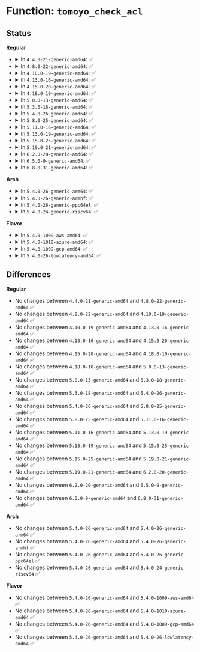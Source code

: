 # Function: <code>tomoyo_check_acl</code>

## Status
<b>Regular</b>
<ul>
<li>
<details>
<summary>In <code>4.4.0-21-generic-amd64</code>: ✅</summary>

```c
void tomoyo_check_acl(struct tomoyo_request_info * r, bool (*)(struct tomoyo_request_info *, const struct tomoyo_acl_info *) check_entry)
```

```json
{
  "name": "tomoyo_check_acl",
  "collision_type": "Unique Global",
  "inline_type": "No",
  "funcs": [
    {
      "addr": 18446744071582439136,
      "name": "tomoyo_check_acl",
      "external": true,
      "loc": "security/tomoyo/domain.c:156",
      "file": "security/tomoyo/domain.c",
      "inline": "seen, unknown",
      "caller_inline": [],
      "caller_func": [
        "security/tomoyo/environ.c:tomoyo_env_perm",
        "security/tomoyo/file.c:tomoyo_execute_permission",
        "security/tomoyo/file.c:tomoyo_path_number_perm",
        "security/tomoyo/file.c:tomoyo_mkdev_perm",
        "security/tomoyo/file.c:tomoyo_path2_perm",
        "security/tomoyo/mount.c:tomoyo_mount_acl",
        "security/tomoyo/network.c:tomoyo_unix_entry",
        "security/tomoyo/securityfs_if.c:tomoyo_write_self"
      ]
    }
  ],
  "symbols": [
    {
      "addr": 18446744071582439136,
      "name": "tomoyo_check_acl",
      "section": ".text",
      "bind": "STB_GLOBAL",
      "size": 184
    }
  ]
}
```
</details>
</li>
<li>
<details>
<summary>In <code>4.8.0-22-generic-amd64</code>: ✅</summary>

```c
void tomoyo_check_acl(struct tomoyo_request_info * r, bool (*)(struct tomoyo_request_info *, const struct tomoyo_acl_info *) check_entry)
```

```json
{
  "name": "tomoyo_check_acl",
  "collision_type": "Unique Global",
  "inline_type": "No",
  "funcs": [
    {
      "addr": 18446744071582660896,
      "name": "tomoyo_check_acl",
      "external": true,
      "loc": "security/tomoyo/domain.c:156",
      "file": "security/tomoyo/domain.c",
      "inline": "seen, unknown",
      "caller_inline": [],
      "caller_func": [
        "security/tomoyo/environ.c:tomoyo_env_perm",
        "security/tomoyo/file.c:tomoyo_path2_perm",
        "security/tomoyo/file.c:tomoyo_mkdev_perm",
        "security/tomoyo/file.c:tomoyo_path_number_perm",
        "security/tomoyo/file.c:tomoyo_execute_permission",
        "security/tomoyo/mount.c:tomoyo_mount_acl",
        "security/tomoyo/network.c:tomoyo_unix_entry",
        "security/tomoyo/securityfs_if.c:tomoyo_write_self"
      ]
    }
  ],
  "symbols": [
    {
      "addr": 18446744071582660896,
      "name": "tomoyo_check_acl",
      "section": ".text",
      "bind": "STB_GLOBAL",
      "size": 190
    }
  ]
}
```
</details>
</li>
<li>
<details>
<summary>In <code>4.10.0-19-generic-amd64</code>: ✅</summary>

```c
void tomoyo_check_acl(struct tomoyo_request_info * r, bool (*)(struct tomoyo_request_info *, const struct tomoyo_acl_info *) check_entry)
```

```json
{
  "name": "tomoyo_check_acl",
  "collision_type": "Unique Global",
  "inline_type": "No",
  "funcs": [
    {
      "addr": 18446744071582753952,
      "name": "tomoyo_check_acl",
      "external": true,
      "loc": "security/tomoyo/domain.c:156",
      "file": "security/tomoyo/domain.c",
      "inline": "seen, unknown",
      "caller_inline": [],
      "caller_func": [
        "security/tomoyo/environ.c:tomoyo_env_perm",
        "security/tomoyo/file.c:tomoyo_path2_perm",
        "security/tomoyo/file.c:tomoyo_mkdev_perm",
        "security/tomoyo/file.c:tomoyo_path_number_perm",
        "security/tomoyo/file.c:tomoyo_execute_permission",
        "security/tomoyo/mount.c:tomoyo_mount_acl",
        "security/tomoyo/network.c:tomoyo_unix_entry",
        "security/tomoyo/securityfs_if.c:tomoyo_write_self"
      ]
    }
  ],
  "symbols": [
    {
      "addr": 18446744071582753952,
      "name": "tomoyo_check_acl",
      "section": ".text",
      "bind": "STB_GLOBAL",
      "size": 190
    }
  ]
}
```
</details>
</li>
<li>
<details>
<summary>In <code>4.13.0-16-generic-amd64</code>: ✅</summary>

```c
void tomoyo_check_acl(struct tomoyo_request_info * r, bool (*)(struct tomoyo_request_info *, const struct tomoyo_acl_info *) check_entry)
```

```json
{
  "name": "tomoyo_check_acl",
  "collision_type": "Unique Global",
  "inline_type": "No",
  "funcs": [
    {
      "addr": 18446744071582846256,
      "name": "tomoyo_check_acl",
      "external": true,
      "loc": "security/tomoyo/domain.c:158",
      "file": "security/tomoyo/domain.c",
      "inline": "seen, unknown",
      "caller_inline": [],
      "caller_func": [
        "security/tomoyo/environ.c:tomoyo_env_perm",
        "security/tomoyo/file.c:tomoyo_path2_perm",
        "security/tomoyo/file.c:tomoyo_mkdev_perm",
        "security/tomoyo/file.c:tomoyo_path_number_perm",
        "security/tomoyo/file.c:tomoyo_execute_permission",
        "security/tomoyo/mount.c:tomoyo_mount_acl",
        "security/tomoyo/network.c:tomoyo_unix_entry",
        "security/tomoyo/securityfs_if.c:tomoyo_write_self"
      ]
    }
  ],
  "symbols": [
    {
      "addr": 18446744071582846256,
      "name": "tomoyo_check_acl",
      "section": ".text",
      "bind": "STB_GLOBAL",
      "size": 191
    }
  ]
}
```
</details>
</li>
<li>
<details>
<summary>In <code>4.15.0-20-generic-amd64</code>: ✅</summary>

```c
void tomoyo_check_acl(struct tomoyo_request_info * r, bool (*)(struct tomoyo_request_info *, const struct tomoyo_acl_info *) check_entry)
```

```json
{
  "name": "tomoyo_check_acl",
  "collision_type": "Unique Global",
  "inline_type": "No",
  "funcs": [
    {
      "addr": 18446744071583003104,
      "name": "tomoyo_check_acl",
      "external": true,
      "loc": "security/tomoyo/domain.c:159",
      "file": "security/tomoyo/domain.c",
      "inline": "seen, unknown",
      "caller_inline": [],
      "caller_func": [
        "security/tomoyo/environ.c:tomoyo_env_perm",
        "security/tomoyo/file.c:tomoyo_path2_perm",
        "security/tomoyo/file.c:tomoyo_mkdev_perm",
        "security/tomoyo/file.c:tomoyo_path_number_perm",
        "security/tomoyo/file.c:tomoyo_execute_permission",
        "security/tomoyo/mount.c:tomoyo_mount_acl",
        "security/tomoyo/network.c:tomoyo_unix_entry",
        "security/tomoyo/securityfs_if.c:tomoyo_write_self"
      ]
    }
  ],
  "symbols": [
    {
      "addr": 18446744071583003104,
      "name": "tomoyo_check_acl",
      "section": ".text",
      "bind": "STB_GLOBAL",
      "size": 193
    }
  ]
}
```
</details>
</li>
<li>
<details>
<summary>In <code>4.18.0-10-generic-amd64</code>: ✅</summary>

```c
void tomoyo_check_acl(struct tomoyo_request_info * r, bool (*)(struct tomoyo_request_info *, const struct tomoyo_acl_info *) check_entry)
```

```json
{
  "name": "tomoyo_check_acl",
  "collision_type": "Unique Global",
  "inline_type": "No",
  "funcs": [
    {
      "addr": 18446744071583203760,
      "name": "tomoyo_check_acl",
      "external": true,
      "loc": "security/tomoyo/domain.c:159",
      "file": "security/tomoyo/domain.c",
      "inline": "seen, unknown",
      "caller_inline": [],
      "caller_func": [
        "security/tomoyo/environ.c:tomoyo_env_perm",
        "security/tomoyo/file.c:tomoyo_path2_perm",
        "security/tomoyo/file.c:tomoyo_mkdev_perm",
        "security/tomoyo/file.c:tomoyo_path_number_perm",
        "security/tomoyo/file.c:tomoyo_execute_permission",
        "security/tomoyo/mount.c:tomoyo_mount_acl",
        "security/tomoyo/network.c:tomoyo_unix_entry",
        "security/tomoyo/securityfs_if.c:tomoyo_write_self"
      ]
    }
  ],
  "symbols": [
    {
      "addr": 18446744071583203760,
      "name": "tomoyo_check_acl",
      "section": ".text",
      "bind": "STB_GLOBAL",
      "size": 199
    }
  ]
}
```
</details>
</li>
<li>
<details>
<summary>In <code>5.0.0-13-generic-amd64</code>: ✅</summary>

```c
void tomoyo_check_acl(struct tomoyo_request_info * r, bool (*)(struct tomoyo_request_info *, const struct tomoyo_acl_info *) check_entry)
```

```json
{
  "name": "tomoyo_check_acl",
  "collision_type": "Unique Global",
  "inline_type": "No",
  "funcs": [
    {
      "addr": 18446744071583320672,
      "name": "tomoyo_check_acl",
      "external": true,
      "loc": "security/tomoyo/domain.c:159",
      "file": "security/tomoyo/domain.c",
      "inline": "seen, unknown",
      "caller_inline": [],
      "caller_func": [
        "security/tomoyo/environ.c:tomoyo_env_perm",
        "security/tomoyo/file.c:tomoyo_path2_perm",
        "security/tomoyo/file.c:tomoyo_mkdev_perm",
        "security/tomoyo/file.c:tomoyo_path_number_perm",
        "security/tomoyo/file.c:tomoyo_execute_permission",
        "security/tomoyo/mount.c:tomoyo_mount_acl",
        "security/tomoyo/network.c:tomoyo_unix_entry",
        "security/tomoyo/securityfs_if.c:tomoyo_write_self"
      ]
    }
  ],
  "symbols": [
    {
      "addr": 18446744071583320672,
      "name": "tomoyo_check_acl",
      "section": ".text",
      "bind": "STB_GLOBAL",
      "size": 199
    }
  ]
}
```
</details>
</li>
<li>
<details>
<summary>In <code>5.3.0-18-generic-amd64</code>: ✅</summary>

```c
void tomoyo_check_acl(struct tomoyo_request_info * r, bool (*)(struct tomoyo_request_info *, const struct tomoyo_acl_info *) check_entry)
```

```json
{
  "name": "tomoyo_check_acl",
  "collision_type": "Unique Global",
  "inline_type": "No",
  "funcs": [
    {
      "addr": 18446744071583508288,
      "name": "tomoyo_check_acl",
      "external": true,
      "loc": "security/tomoyo/domain.c:159",
      "file": "security/tomoyo/domain.c",
      "inline": "seen, unknown",
      "caller_inline": [],
      "caller_func": [
        "security/tomoyo/environ.c:tomoyo_env_perm",
        "security/tomoyo/file.c:tomoyo_path2_perm",
        "security/tomoyo/file.c:tomoyo_mkdev_perm",
        "security/tomoyo/file.c:tomoyo_path_number_perm",
        "security/tomoyo/file.c:tomoyo_execute_permission",
        "security/tomoyo/mount.c:tomoyo_mount_acl",
        "security/tomoyo/network.c:tomoyo_unix_entry",
        "security/tomoyo/securityfs_if.c:tomoyo_write_self"
      ]
    }
  ],
  "symbols": [
    {
      "addr": 18446744071583508288,
      "name": "tomoyo_check_acl",
      "section": ".text",
      "bind": "STB_GLOBAL",
      "size": 205
    }
  ]
}
```
</details>
</li>
<li>
<details>
<summary>In <code>5.4.0-26-generic-amd64</code>: ✅</summary>

```c
void tomoyo_check_acl(struct tomoyo_request_info * r, bool (*)(struct tomoyo_request_info *, const struct tomoyo_acl_info *) check_entry)
```

```json
{
  "name": "tomoyo_check_acl",
  "collision_type": "Unique Global",
  "inline_type": "No",
  "funcs": [
    {
      "addr": 18446744071583614176,
      "name": "tomoyo_check_acl",
      "external": true,
      "loc": "security/tomoyo/domain.c:161",
      "file": "security/tomoyo/domain.c",
      "inline": "seen, unknown",
      "caller_inline": [],
      "caller_func": [
        "security/tomoyo/environ.c:tomoyo_env_perm",
        "security/tomoyo/file.c:tomoyo_path2_perm",
        "security/tomoyo/file.c:tomoyo_mkdev_perm",
        "security/tomoyo/file.c:tomoyo_path_number_perm",
        "security/tomoyo/file.c:tomoyo_execute_permission",
        "security/tomoyo/mount.c:tomoyo_mount_acl",
        "security/tomoyo/network.c:tomoyo_unix_entry",
        "security/tomoyo/securityfs_if.c:tomoyo_write_self"
      ]
    }
  ],
  "symbols": [
    {
      "addr": 18446744071583614176,
      "name": "tomoyo_check_acl",
      "section": ".text",
      "bind": "STB_GLOBAL",
      "size": 205
    }
  ]
}
```
</details>
</li>
<li>
<details>
<summary>In <code>5.8.0-25-generic-amd64</code>: ✅</summary>

```c
void tomoyo_check_acl(struct tomoyo_request_info * r, bool (*)(struct tomoyo_request_info *, const struct tomoyo_acl_info *) check_entry)
```

```json
{
  "name": "tomoyo_check_acl",
  "collision_type": "Unique Global",
  "inline_type": "No",
  "funcs": [
    {
      "addr": 18446744071583971200,
      "name": "tomoyo_check_acl",
      "external": true,
      "loc": "security/tomoyo/domain.c:161",
      "file": "security/tomoyo/domain.c",
      "inline": "seen, unknown",
      "caller_inline": [],
      "caller_func": [
        "security/tomoyo/environ.c:tomoyo_env_perm",
        "security/tomoyo/file.c:tomoyo_path2_perm",
        "security/tomoyo/file.c:tomoyo_mkdev_perm",
        "security/tomoyo/file.c:tomoyo_path_number_perm",
        "security/tomoyo/file.c:tomoyo_execute_permission",
        "security/tomoyo/mount.c:tomoyo_mount_acl",
        "security/tomoyo/network.c:tomoyo_unix_entry",
        "security/tomoyo/network.c:tomoyo_inet_entry",
        "security/tomoyo/securityfs_if.c:tomoyo_write_self"
      ]
    }
  ],
  "symbols": [
    {
      "addr": 18446744071583971200,
      "name": "tomoyo_check_acl",
      "section": ".text",
      "bind": "STB_GLOBAL",
      "size": 205
    }
  ]
}
```
</details>
</li>
<li>
<details>
<summary>In <code>5.11.0-16-generic-amd64</code>: ✅</summary>

```c
void tomoyo_check_acl(struct tomoyo_request_info * r, bool (*)(struct tomoyo_request_info *, const struct tomoyo_acl_info *) check_entry)
```

```json
{
  "name": "tomoyo_check_acl",
  "collision_type": "Unique Global",
  "inline_type": "No",
  "funcs": [
    {
      "addr": 18446744071584091056,
      "name": "tomoyo_check_acl",
      "external": true,
      "loc": "security/tomoyo/domain.c:161",
      "file": "security/tomoyo/domain.c",
      "inline": "seen, unknown",
      "caller_inline": [],
      "caller_func": [
        "security/tomoyo/environ.c:tomoyo_env_perm",
        "security/tomoyo/file.c:tomoyo_path2_perm",
        "security/tomoyo/file.c:tomoyo_mkdev_perm",
        "security/tomoyo/file.c:tomoyo_path_number_perm",
        "security/tomoyo/file.c:tomoyo_execute_permission",
        "security/tomoyo/mount.c:tomoyo_mount_acl",
        "security/tomoyo/network.c:tomoyo_unix_entry",
        "security/tomoyo/network.c:tomoyo_inet_entry",
        "security/tomoyo/securityfs_if.c:tomoyo_write_self"
      ]
    }
  ],
  "symbols": [
    {
      "addr": 18446744071584091056,
      "name": "tomoyo_check_acl",
      "section": ".text",
      "bind": "STB_GLOBAL",
      "size": 205
    }
  ]
}
```
</details>
</li>
<li>
<details>
<summary>In <code>5.13.0-19-generic-amd64</code>: ✅</summary>

```c
void tomoyo_check_acl(struct tomoyo_request_info * r, bool (*)(struct tomoyo_request_info *, const struct tomoyo_acl_info *) check_entry)
```

```json
{
  "name": "tomoyo_check_acl",
  "collision_type": "Unique Global",
  "inline_type": "No",
  "funcs": [
    {
      "addr": 18446744071584118336,
      "name": "tomoyo_check_acl",
      "external": true,
      "loc": "security/tomoyo/domain.c:161",
      "file": "security/tomoyo/domain.c",
      "inline": "seen, unknown",
      "caller_inline": [],
      "caller_func": [
        "security/tomoyo/environ.c:tomoyo_env_perm",
        "security/tomoyo/file.c:tomoyo_path2_perm",
        "security/tomoyo/file.c:tomoyo_mkdev_perm",
        "security/tomoyo/file.c:tomoyo_path_number_perm",
        "security/tomoyo/file.c:tomoyo_execute_permission",
        "security/tomoyo/mount.c:tomoyo_mount_acl",
        "security/tomoyo/network.c:tomoyo_unix_entry",
        "security/tomoyo/network.c:tomoyo_check_inet_address",
        "security/tomoyo/securityfs_if.c:tomoyo_write_self"
      ]
    }
  ],
  "symbols": [
    {
      "addr": 18446744071584118336,
      "name": "tomoyo_check_acl",
      "section": ".text",
      "bind": "STB_GLOBAL",
      "size": 206
    }
  ]
}
```
</details>
</li>
<li>
<details>
<summary>In <code>5.15.0-25-generic-amd64</code>: ✅</summary>

```c
void tomoyo_check_acl(struct tomoyo_request_info * r, bool (*)(struct tomoyo_request_info *, const struct tomoyo_acl_info *) check_entry)
```

```json
{
  "name": "tomoyo_check_acl",
  "collision_type": "Unique Global",
  "inline_type": "No",
  "funcs": [
    {
      "addr": 18446744071584499664,
      "name": "tomoyo_check_acl",
      "external": true,
      "loc": "security/tomoyo/domain.c:161",
      "file": "security/tomoyo/domain.c",
      "inline": "seen, unknown",
      "caller_inline": [],
      "caller_func": [
        "security/tomoyo/environ.c:tomoyo_env_perm",
        "security/tomoyo/file.c:tomoyo_path2_perm",
        "security/tomoyo/file.c:tomoyo_mkdev_perm",
        "security/tomoyo/file.c:tomoyo_path_number_perm",
        "security/tomoyo/file.c:tomoyo_execute_permission",
        "security/tomoyo/mount.c:tomoyo_mount_acl",
        "security/tomoyo/network.c:tomoyo_unix_entry",
        "security/tomoyo/network.c:tomoyo_check_inet_address",
        "security/tomoyo/securityfs_if.c:tomoyo_write_self"
      ]
    }
  ],
  "symbols": [
    {
      "addr": 18446744071584499664,
      "name": "tomoyo_check_acl",
      "section": ".text",
      "bind": "STB_GLOBAL",
      "size": 250
    }
  ]
}
```
</details>
</li>
<li>
<details>
<summary>In <code>5.19.0-21-generic-amd64</code>: ✅</summary>

```c
void tomoyo_check_acl(struct tomoyo_request_info * r, bool (*)(struct tomoyo_request_info *, const struct tomoyo_acl_info *) check_entry)
```

```json
{
  "name": "tomoyo_check_acl",
  "collision_type": "Unique Global",
  "inline_type": "No",
  "funcs": [
    {
      "addr": 18446744071585136512,
      "name": "tomoyo_check_acl",
      "external": true,
      "loc": "security/tomoyo/domain.c:161",
      "file": "security/tomoyo/domain.c",
      "inline": "seen, unknown",
      "caller_inline": [],
      "caller_func": [
        "security/tomoyo/environ.c:tomoyo_env_perm",
        "security/tomoyo/file.c:tomoyo_path2_perm",
        "security/tomoyo/file.c:tomoyo_mkdev_perm",
        "security/tomoyo/file.c:tomoyo_path_number_perm",
        "security/tomoyo/file.c:tomoyo_execute_permission",
        "security/tomoyo/mount.c:tomoyo_mount_acl",
        "security/tomoyo/network.c:tomoyo_unix_entry",
        "security/tomoyo/network.c:tomoyo_check_inet_address",
        "security/tomoyo/securityfs_if.c:tomoyo_write_self"
      ]
    }
  ],
  "symbols": [
    {
      "addr": 18446744071585136512,
      "name": "tomoyo_check_acl",
      "section": ".text",
      "bind": "STB_GLOBAL",
      "size": 238
    }
  ]
}
```
</details>
</li>
<li>
<details>
<summary>In <code>6.2.0-20-generic-amd64</code>: ✅</summary>

```c
void tomoyo_check_acl(struct tomoyo_request_info * r, bool (*)(struct tomoyo_request_info *, const struct tomoyo_acl_info *) check_entry)
```

```json
{
  "name": "tomoyo_check_acl",
  "collision_type": "Unique Global",
  "inline_type": "No",
  "funcs": [
    {
      "addr": 18446744071585861248,
      "name": "tomoyo_check_acl",
      "external": true,
      "loc": "security/tomoyo/domain.c:161",
      "file": "security/tomoyo/domain.c",
      "inline": "seen, unknown",
      "caller_inline": [],
      "caller_func": [
        "security/tomoyo/environ.c:tomoyo_env_perm",
        "security/tomoyo/file.c:tomoyo_path2_perm",
        "security/tomoyo/file.c:tomoyo_mkdev_perm",
        "security/tomoyo/file.c:tomoyo_path_number_perm",
        "security/tomoyo/file.c:tomoyo_execute_permission",
        "security/tomoyo/mount.c:tomoyo_mount_acl",
        "security/tomoyo/network.c:tomoyo_unix_entry",
        "security/tomoyo/network.c:tomoyo_check_inet_address",
        "security/tomoyo/securityfs_if.c:tomoyo_write_self"
      ]
    }
  ],
  "symbols": [
    {
      "addr": 18446744071585861248,
      "name": "tomoyo_check_acl",
      "section": ".text",
      "bind": "STB_GLOBAL",
      "size": 238
    }
  ]
}
```
</details>
</li>
<li>
<details>
<summary>In <code>6.5.0-9-generic-amd64</code>: ✅</summary>

```c
void tomoyo_check_acl(struct tomoyo_request_info * r, bool (*)(struct tomoyo_request_info *, const struct tomoyo_acl_info *) check_entry)
```

```json
{
  "name": "tomoyo_check_acl",
  "collision_type": "Unique Global",
  "inline_type": "No",
  "funcs": [
    {
      "addr": 18446744071586093200,
      "name": "tomoyo_check_acl",
      "external": true,
      "loc": "security/tomoyo/domain.c:161",
      "file": "security/tomoyo/domain.c",
      "inline": "seen, unknown",
      "caller_inline": [],
      "caller_func": [
        "security/tomoyo/environ.c:tomoyo_env_perm",
        "security/tomoyo/file.c:tomoyo_path2_perm",
        "security/tomoyo/file.c:tomoyo_mkdev_perm",
        "security/tomoyo/file.c:tomoyo_path_number_perm",
        "security/tomoyo/file.c:tomoyo_execute_permission",
        "security/tomoyo/mount.c:tomoyo_mount_acl",
        "security/tomoyo/network.c:tomoyo_unix_entry",
        "security/tomoyo/network.c:tomoyo_check_inet_address",
        "security/tomoyo/securityfs_if.c:tomoyo_write_self"
      ]
    }
  ],
  "symbols": [
    {
      "addr": 18446744071586093200,
      "name": "tomoyo_check_acl",
      "section": ".text",
      "bind": "STB_GLOBAL",
      "size": 233
    }
  ]
}
```
</details>
</li>
<li>
<details>
<summary>In <code>6.8.0-31-generic-amd64</code>: ✅</summary>

```c
void tomoyo_check_acl(struct tomoyo_request_info * r, bool (*)(struct tomoyo_request_info *, const struct tomoyo_acl_info *) check_entry)
```

```json
{
  "name": "tomoyo_check_acl",
  "collision_type": "Unique Global",
  "inline_type": "No",
  "funcs": [
    {
      "addr": 18446744071586342304,
      "name": "tomoyo_check_acl",
      "external": true,
      "loc": "security/tomoyo/domain.c:161",
      "file": "security/tomoyo/domain.c",
      "inline": "seen, unknown",
      "caller_inline": [],
      "caller_func": [
        "security/tomoyo/environ.c:tomoyo_env_perm",
        "security/tomoyo/file.c:tomoyo_path2_perm",
        "security/tomoyo/file.c:tomoyo_mkdev_perm",
        "security/tomoyo/file.c:tomoyo_path_number_perm",
        "security/tomoyo/file.c:tomoyo_execute_permission",
        "security/tomoyo/mount.c:tomoyo_mount_acl",
        "security/tomoyo/network.c:tomoyo_unix_entry",
        "security/tomoyo/network.c:tomoyo_check_inet_address",
        "security/tomoyo/securityfs_if.c:tomoyo_write_self"
      ]
    }
  ],
  "symbols": [
    {
      "addr": 18446744071586342304,
      "name": "tomoyo_check_acl",
      "section": ".text",
      "bind": "STB_GLOBAL",
      "size": 233
    }
  ]
}
```
</details>
</li>
</ul>
<b>Arch</b>
<ul>
<li>
<details>
<summary>In <code>5.4.0-26-generic-arm64</code>: ✅</summary>

```c
void tomoyo_check_acl(struct tomoyo_request_info * r, bool (*)(struct tomoyo_request_info *, const struct tomoyo_acl_info *) check_entry)
```

```json
{
  "name": "tomoyo_check_acl",
  "collision_type": "Unique Global",
  "inline_type": "No",
  "funcs": [
    {
      "addr": 18446603336495397072,
      "name": "tomoyo_check_acl",
      "external": true,
      "loc": "security/tomoyo/domain.c:161",
      "file": "security/tomoyo/domain.c",
      "inline": "seen, unknown",
      "caller_inline": [],
      "caller_func": [
        "security/tomoyo/environ.c:tomoyo_env_perm",
        "security/tomoyo/file.c:tomoyo_path2_perm",
        "security/tomoyo/file.c:tomoyo_mkdev_perm",
        "security/tomoyo/file.c:tomoyo_path_number_perm",
        "security/tomoyo/file.c:tomoyo_execute_permission",
        "security/tomoyo/mount.c:tomoyo_mount_acl",
        "security/tomoyo/network.c:tomoyo_unix_entry",
        "security/tomoyo/securityfs_if.c:tomoyo_write_self"
      ]
    }
  ],
  "symbols": [
    {
      "addr": 18446603336495397072,
      "name": "tomoyo_check_acl",
      "section": ".text",
      "bind": "STB_GLOBAL",
      "size": 300
    }
  ]
}
```
</details>
</li>
<li>
<details>
<summary>In <code>5.4.0-26-generic-armhf</code>: ✅</summary>

```c
void tomoyo_check_acl(struct tomoyo_request_info * r, bool (*)(struct tomoyo_request_info *, const struct tomoyo_acl_info *) check_entry)
```

```json
{
  "name": "tomoyo_check_acl",
  "collision_type": "Unique Global",
  "inline_type": "No",
  "funcs": [
    {
      "addr": 3228769776,
      "name": "tomoyo_check_acl",
      "external": true,
      "loc": "security/tomoyo/domain.c:161",
      "file": "security/tomoyo/domain.c",
      "inline": "seen, unknown",
      "caller_inline": [],
      "caller_func": [
        "security/tomoyo/environ.c:tomoyo_env_perm",
        "security/tomoyo/file.c:tomoyo_path2_perm",
        "security/tomoyo/file.c:tomoyo_mkdev_perm",
        "security/tomoyo/file.c:tomoyo_path_number_perm",
        "security/tomoyo/file.c:tomoyo_execute_permission",
        "security/tomoyo/mount.c:tomoyo_mount_acl",
        "security/tomoyo/network.c:tomoyo_unix_entry",
        "security/tomoyo/securityfs_if.c:tomoyo_write_self"
      ]
    }
  ],
  "symbols": [
    {
      "addr": 3228769776,
      "name": "tomoyo_check_acl",
      "section": ".text",
      "bind": "STB_GLOBAL",
      "size": 284
    }
  ]
}
```
</details>
</li>
<li>
<details>
<summary>In <code>5.4.0-26-generic-ppc64el</code>: ✅</summary>

```c
void tomoyo_check_acl(struct tomoyo_request_info * r, bool (*)(struct tomoyo_request_info *, const struct tomoyo_acl_info *) check_entry)
```

```json
{
  "name": "tomoyo_check_acl",
  "collision_type": "Unique Global",
  "inline_type": "No",
  "funcs": [
    {
      "addr": 13835058055289424848,
      "name": "tomoyo_check_acl",
      "external": true,
      "loc": "security/tomoyo/domain.c:161",
      "file": "security/tomoyo/domain.c",
      "inline": "seen, unknown",
      "caller_inline": [],
      "caller_func": [
        "security/tomoyo/environ.c:tomoyo_env_perm",
        "security/tomoyo/file.c:tomoyo_path2_perm",
        "security/tomoyo/file.c:tomoyo_mkdev_perm",
        "security/tomoyo/file.c:tomoyo_path_number_perm",
        "security/tomoyo/file.c:tomoyo_execute_permission",
        "security/tomoyo/mount.c:tomoyo_mount_acl",
        "security/tomoyo/network.c:tomoyo_unix_entry",
        "security/tomoyo/securityfs_if.c:tomoyo_write_self"
      ]
    }
  ],
  "symbols": [
    {
      "addr": 13835058055289424848,
      "name": "tomoyo_check_acl",
      "section": ".text",
      "bind": "STB_GLOBAL",
      "size": 408
    }
  ]
}
```
</details>
</li>
<li>
<details>
<summary>In <code>5.4.0-24-generic-riscv64</code>: ✅</summary>

```c
void tomoyo_check_acl(struct tomoyo_request_info * r, bool (*)(struct tomoyo_request_info *, const struct tomoyo_acl_info *) check_entry)
```

```json
{
  "name": "tomoyo_check_acl",
  "collision_type": "Unique Global",
  "inline_type": "No",
  "funcs": [
    {
      "addr": 18446743936274597684,
      "name": "tomoyo_check_acl",
      "external": true,
      "loc": "security/tomoyo/domain.c:161",
      "file": "security/tomoyo/domain.c",
      "inline": "seen, unknown",
      "caller_inline": [],
      "caller_func": [
        "security/tomoyo/environ.c:tomoyo_env_perm",
        "security/tomoyo/file.c:tomoyo_path2_perm",
        "security/tomoyo/file.c:tomoyo_mkdev_perm",
        "security/tomoyo/file.c:tomoyo_path_number_perm",
        "security/tomoyo/file.c:tomoyo_execute_permission",
        "security/tomoyo/mount.c:tomoyo_mount_acl",
        "security/tomoyo/network.c:tomoyo_unix_entry",
        "security/tomoyo/securityfs_if.c:tomoyo_write_self"
      ]
    }
  ],
  "symbols": [
    {
      "addr": 18446743936274597684,
      "name": "tomoyo_check_acl",
      "section": ".text",
      "bind": "STB_GLOBAL",
      "size": 308
    }
  ]
}
```
</details>
</li>
</ul>
<b>Flavor</b>
<ul>
<li>
<details>
<summary>In <code>5.4.0-1009-aws-amd64</code>: ✅</summary>

```c
void tomoyo_check_acl(struct tomoyo_request_info * r, bool (*)(struct tomoyo_request_info *, const struct tomoyo_acl_info *) check_entry)
```

```json
{
  "name": "tomoyo_check_acl",
  "collision_type": "Unique Global",
  "inline_type": "No",
  "funcs": [
    {
      "addr": 18446744071583582912,
      "name": "tomoyo_check_acl",
      "external": true,
      "loc": "security/tomoyo/domain.c:161",
      "file": "security/tomoyo/domain.c",
      "inline": "seen, unknown",
      "caller_inline": [],
      "caller_func": [
        "security/tomoyo/environ.c:tomoyo_env_perm",
        "security/tomoyo/file.c:tomoyo_path2_perm",
        "security/tomoyo/file.c:tomoyo_mkdev_perm",
        "security/tomoyo/file.c:tomoyo_path_number_perm",
        "security/tomoyo/file.c:tomoyo_execute_permission",
        "security/tomoyo/mount.c:tomoyo_mount_acl",
        "security/tomoyo/network.c:tomoyo_unix_entry",
        "security/tomoyo/securityfs_if.c:tomoyo_write_self"
      ]
    }
  ],
  "symbols": [
    {
      "addr": 18446744071583582912,
      "name": "tomoyo_check_acl",
      "section": ".text",
      "bind": "STB_GLOBAL",
      "size": 205
    }
  ]
}
```
</details>
</li>
<li>
<details>
<summary>In <code>5.4.0-1010-azure-amd64</code>: ✅</summary>

```c
void tomoyo_check_acl(struct tomoyo_request_info * r, bool (*)(struct tomoyo_request_info *, const struct tomoyo_acl_info *) check_entry)
```

```json
{
  "name": "tomoyo_check_acl",
  "collision_type": "Unique Global",
  "inline_type": "No",
  "funcs": [
    {
      "addr": 18446744071583519968,
      "name": "tomoyo_check_acl",
      "external": true,
      "loc": "security/tomoyo/domain.c:161",
      "file": "security/tomoyo/domain.c",
      "inline": "seen, unknown",
      "caller_inline": [],
      "caller_func": [
        "security/tomoyo/environ.c:tomoyo_env_perm",
        "security/tomoyo/file.c:tomoyo_path2_perm",
        "security/tomoyo/file.c:tomoyo_mkdev_perm",
        "security/tomoyo/file.c:tomoyo_path_number_perm",
        "security/tomoyo/file.c:tomoyo_execute_permission",
        "security/tomoyo/mount.c:tomoyo_mount_acl",
        "security/tomoyo/network.c:tomoyo_unix_entry",
        "security/tomoyo/securityfs_if.c:tomoyo_write_self"
      ]
    }
  ],
  "symbols": [
    {
      "addr": 18446744071583519968,
      "name": "tomoyo_check_acl",
      "section": ".text",
      "bind": "STB_GLOBAL",
      "size": 205
    }
  ]
}
```
</details>
</li>
<li>
<details>
<summary>In <code>5.4.0-1009-gcp-amd64</code>: ✅</summary>

```c
void tomoyo_check_acl(struct tomoyo_request_info * r, bool (*)(struct tomoyo_request_info *, const struct tomoyo_acl_info *) check_entry)
```

```json
{
  "name": "tomoyo_check_acl",
  "collision_type": "Unique Global",
  "inline_type": "No",
  "funcs": [
    {
      "addr": 18446744071583566688,
      "name": "tomoyo_check_acl",
      "external": true,
      "loc": "security/tomoyo/domain.c:161",
      "file": "security/tomoyo/domain.c",
      "inline": "seen, unknown",
      "caller_inline": [],
      "caller_func": [
        "security/tomoyo/environ.c:tomoyo_env_perm",
        "security/tomoyo/file.c:tomoyo_path2_perm",
        "security/tomoyo/file.c:tomoyo_mkdev_perm",
        "security/tomoyo/file.c:tomoyo_path_number_perm",
        "security/tomoyo/file.c:tomoyo_execute_permission",
        "security/tomoyo/mount.c:tomoyo_mount_acl",
        "security/tomoyo/network.c:tomoyo_unix_entry",
        "security/tomoyo/securityfs_if.c:tomoyo_write_self"
      ]
    }
  ],
  "symbols": [
    {
      "addr": 18446744071583566688,
      "name": "tomoyo_check_acl",
      "section": ".text",
      "bind": "STB_GLOBAL",
      "size": 205
    }
  ]
}
```
</details>
</li>
<li>
<details>
<summary>In <code>5.4.0-26-lowlatency-amd64</code>: ✅</summary>

```c
void tomoyo_check_acl(struct tomoyo_request_info * r, bool (*)(struct tomoyo_request_info *, const struct tomoyo_acl_info *) check_entry)
```

```json
{
  "name": "tomoyo_check_acl",
  "collision_type": "Unique Global",
  "inline_type": "No",
  "funcs": [
    {
      "addr": 18446744071583663824,
      "name": "tomoyo_check_acl",
      "external": true,
      "loc": "security/tomoyo/domain.c:161",
      "file": "security/tomoyo/domain.c",
      "inline": "seen, unknown",
      "caller_inline": [],
      "caller_func": [
        "security/tomoyo/environ.c:tomoyo_env_perm",
        "security/tomoyo/file.c:tomoyo_path2_perm",
        "security/tomoyo/file.c:tomoyo_mkdev_perm",
        "security/tomoyo/file.c:tomoyo_path_number_perm",
        "security/tomoyo/file.c:tomoyo_execute_permission",
        "security/tomoyo/mount.c:tomoyo_mount_acl",
        "security/tomoyo/network.c:tomoyo_unix_entry",
        "security/tomoyo/securityfs_if.c:tomoyo_write_self"
      ]
    }
  ],
  "symbols": [
    {
      "addr": 18446744071583663824,
      "name": "tomoyo_check_acl",
      "section": ".text",
      "bind": "STB_GLOBAL",
      "size": 205
    }
  ]
}
```
</details>
</li>
</ul>

## Differences
<b>Regular</b>
<ul>
<li>
No changes between <code>4.4.0-21-generic-amd64</code> and <code>4.8.0-22-generic-amd64</code> ✅
</li>
<li>
No changes between <code>4.8.0-22-generic-amd64</code> and <code>4.10.0-19-generic-amd64</code> ✅
</li>
<li>
No changes between <code>4.10.0-19-generic-amd64</code> and <code>4.13.0-16-generic-amd64</code> ✅
</li>
<li>
No changes between <code>4.13.0-16-generic-amd64</code> and <code>4.15.0-20-generic-amd64</code> ✅
</li>
<li>
No changes between <code>4.15.0-20-generic-amd64</code> and <code>4.18.0-10-generic-amd64</code> ✅
</li>
<li>
No changes between <code>4.18.0-10-generic-amd64</code> and <code>5.0.0-13-generic-amd64</code> ✅
</li>
<li>
No changes between <code>5.0.0-13-generic-amd64</code> and <code>5.3.0-18-generic-amd64</code> ✅
</li>
<li>
No changes between <code>5.3.0-18-generic-amd64</code> and <code>5.4.0-26-generic-amd64</code> ✅
</li>
<li>
No changes between <code>5.4.0-26-generic-amd64</code> and <code>5.8.0-25-generic-amd64</code> ✅
</li>
<li>
No changes between <code>5.8.0-25-generic-amd64</code> and <code>5.11.0-16-generic-amd64</code> ✅
</li>
<li>
No changes between <code>5.11.0-16-generic-amd64</code> and <code>5.13.0-19-generic-amd64</code> ✅
</li>
<li>
No changes between <code>5.13.0-19-generic-amd64</code> and <code>5.15.0-25-generic-amd64</code> ✅
</li>
<li>
No changes between <code>5.15.0-25-generic-amd64</code> and <code>5.19.0-21-generic-amd64</code> ✅
</li>
<li>
No changes between <code>5.19.0-21-generic-amd64</code> and <code>6.2.0-20-generic-amd64</code> ✅
</li>
<li>
No changes between <code>6.2.0-20-generic-amd64</code> and <code>6.5.0-9-generic-amd64</code> ✅
</li>
<li>
No changes between <code>6.5.0-9-generic-amd64</code> and <code>6.8.0-31-generic-amd64</code> ✅
</li>
</ul>
<b>Arch</b>
<ul>
<li>
No changes between <code>5.4.0-26-generic-amd64</code> and <code>5.4.0-26-generic-arm64</code> ✅
</li>
<li>
No changes between <code>5.4.0-26-generic-amd64</code> and <code>5.4.0-26-generic-armhf</code> ✅
</li>
<li>
No changes between <code>5.4.0-26-generic-amd64</code> and <code>5.4.0-26-generic-ppc64el</code> ✅
</li>
<li>
No changes between <code>5.4.0-26-generic-amd64</code> and <code>5.4.0-24-generic-riscv64</code> ✅
</li>
</ul>
<b>Flavor</b>
<ul>
<li>
No changes between <code>5.4.0-26-generic-amd64</code> and <code>5.4.0-1009-aws-amd64</code> ✅
</li>
<li>
No changes between <code>5.4.0-26-generic-amd64</code> and <code>5.4.0-1010-azure-amd64</code> ✅
</li>
<li>
No changes between <code>5.4.0-26-generic-amd64</code> and <code>5.4.0-1009-gcp-amd64</code> ✅
</li>
<li>
No changes between <code>5.4.0-26-generic-amd64</code> and <code>5.4.0-26-lowlatency-amd64</code> ✅
</li>
</ul>

